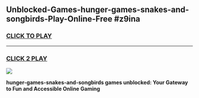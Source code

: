 
## Unblocked-Games-hunger-games-snakes-and-songbirds-Play-Online-Free #z9ina
<h3>
<a href="https://us.freeplayer.one?title=hunger-games-snakes-and-songbirds&ref=10M">CLICK TO PLAY</a></h3>
<hr>

<h3>
<a href="https://us.freeplayer.one?title=hunger-games-snakes-and-songbirds&ref=10M">CLICK 2 PLAY</a>
  
</h3>

<a href="https://us.freeplayer.one?title=hunger-games-snakes-and-songbirds&ref=10M"><img src="https://clearcache.store/games.png"></a>


**hunger-games-snakes-and-songbirds games unblocked: Your Gateway to Fun and Accessible Online Gaming**
